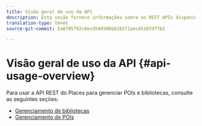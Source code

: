 ```yaml
---
title: Visão geral de uso da API
description: Esta seção fornece informações sobre as REST APIs disponíveis para o Serviço de localização.
translation-type: tm+mt
source-git-commit: 5a0705f02c8ecd540506b628371aec45107df7b2

---
```



# Visão geral de uso da API {#api-usage-overview}

Para usar a API REST do Places para gerenciar POIs e bibliotecas, consulte as seguintes seções:

* [Gerenciamento de bibliotecas](/help/web-service-api/api-usage/manage-libraries/manage-libraries.md)
* [Gerenciamento de POIs](/help/web-service-api/api-usage/manage-pois/manage-pois.md)